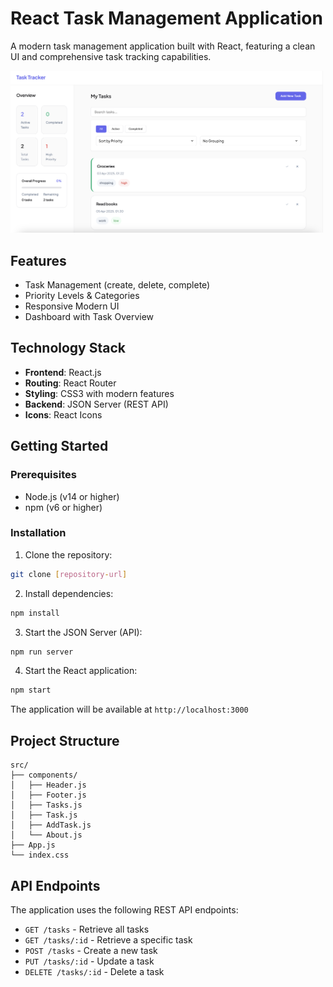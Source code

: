 # React Task Management Application

A modern task management application built with React, featuring a clean UI and comprehensive task tracking capabilities.

<img src="public/screenshot.png" alt="App Screenshot" width="500"/>

## Features

- Task Management (create, delete, complete)
- Priority Levels & Categories
- Responsive Modern UI
- Dashboard with Task Overview

## Technology Stack

- **Frontend**: React.js
- **Routing**: React Router
- **Styling**: CSS3 with modern features
- **Backend**: JSON Server (REST API)
- **Icons**: React Icons

## Getting Started

### Prerequisites

- Node.js (v14 or higher)
- npm (v6 or higher)

### Installation

1. Clone the repository:

```bash
git clone [repository-url]
```

2. Install dependencies:

```bash
npm install
```

3. Start the JSON Server (API):

```bash
npm run server
```

4. Start the React application:

```bash
npm start
```

The application will be available at `http://localhost:3000`

## Project Structure

```
src/
├── components/
│   ├── Header.js
│   ├── Footer.js
│   ├── Tasks.js
│   ├── Task.js
│   ├── AddTask.js
│   └── About.js
├── App.js
└── index.css
```

## API Endpoints

The application uses the following REST API endpoints:

- `GET /tasks` - Retrieve all tasks
- `GET /tasks/:id` - Retrieve a specific task
- `POST /tasks` - Create a new task
- `PUT /tasks/:id` - Update a task
- `DELETE /tasks/:id` - Delete a task
